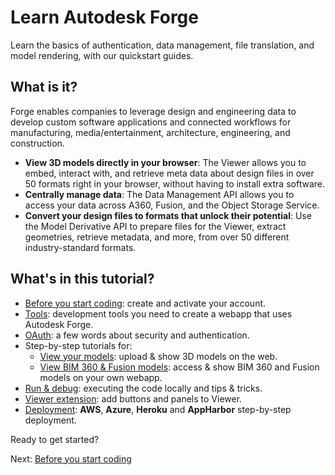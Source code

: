 # Learn Autodesk Forge 

Learn the basics of authentication, data management, file translation, and model rendering, with our quickstart guides.

## What is it?

Forge enables companies to leverage design and engineering data to develop custom software applications and connected workflows for manufacturing, media/entertainment, architecture, engineering, and construction.

- **View 3D models directly in your browser**: The Viewer allows you to embed, interact with, and retrieve meta data about design files in over 50 formats right in your browser, without having to install extra software.
- **Centrally manage data**: The Data Management API allows you to access your data across A360, Fusion, and the Object Storage Service.
- **Convert your design files to formats that unlock their potential**: Use the Model Derivative API to prepare files for the Viewer, extract geometries, retrieve metadata, and more, from over 50 different industry-standard formats.

## What's in this tutorial?

- [Before you start coding](account/): create and activate your account.
- [Tools](environment/tools/): development tools you need to create a webapp that uses Autodesk Forge.
- [OAuth](oauth/): a few words about security and authentication.
- Step-by-step tutorials for: 
  - [View your models](tutorials/viewmodels): upload & show 3D models on the web.
  - [View BIM 360 & Fusion models](tutorials/viewhubmodels): access & show BIM 360 and Fusion models on your own webapp.
- [Run & debug](environment/rundebug/): executing the code locally and tips & tricks.
- [Viewer extension](tutorials/extensions.md): add buttons and panels to Viewer.
- [Deployment](deployment/): **AWS**, **Azure**, **Heroku** and **AppHarbor** step-by-step deployment.

Ready to get started? 

Next: [Before you start coding](account/)